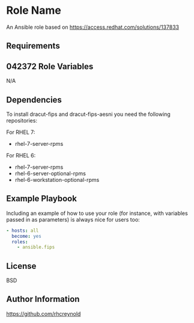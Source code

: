 Role Name
=========

An Ansible role based on https://access.redhat.com/solutions/137833

Requirements
------------

042372
Role Variables
--------------

N/A

Dependencies
------------

To install dracut-fips and dracut-fips-aesni you need the following repositories:

For RHEL 7:

- rhel-7-server-rpms

For RHEL 6:

- rhel-7-server-rpms
- rhel-6-server-optional-rpms
- rhel-6-workstation-optional-rpms

Example Playbook
----------------

Including an example of how to use your role (for instance, with variables passed in as parameters) is always nice for users too:

```yaml
- hosts: all
  become: yes
  roles:
    - ansible.fips
```

License
-------

BSD

Author Information
------------------

https://github.com/rhcreynold
